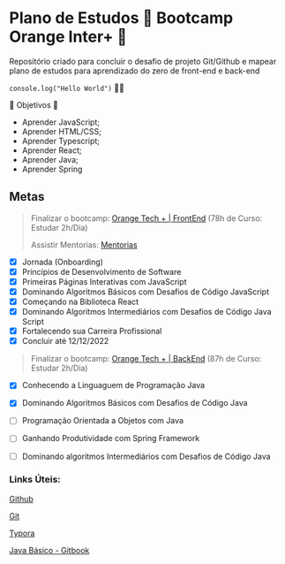 # Plano de Estudos :book: Bootcamp Orange Inter+ :tangerine:

Repositório criado para concluir o desafio de projeto Git/Github e mapear plano de estudos para aprendizado do zero de front-end e back-end

`` console.log("Hello World") `` :man_technologist:

🌟 Objetivos :star2:

- Aprender JavaScript;
- Aprender HTML/CSS;
- Aprender Typescript;
- Aprender React;
- Aprender Java;
- Aprender Spring



## **Metas**

>  Finalizar o bootcamp: [Orange Tech + | FrontEnd](https://web.dio.me/track/orange-tech) (78h de Curso: Estudar 2h/Dia)
>
> Assistir Mentorias: [Mentorias](https://web.dio.me/track/orange-tech?tab=mentoring)
>

> 

- [x] Jornada (Onboarding)
- [x] Princípios de Desenvolvimento de Software
- [x] Primeiras Páginas Interativas com JavaScript
- [x] Dominando Algoritmos Básicos com Desafios de Código JavaScript
- [x] Começando na Biblioteca React
- [x] Dominando Algoritmos Intermediários com Desafios de Código Java Script
- [x] Fortalecendo sua Carreira Profissional
- [x] Concluir até 12/12/2022

> Finalizar o bootcamp: [Orange Tech + | BackEnd](https://web.dio.me/track/orange-tech-backend) (87h de Curso: Estudar 2h/Dia)

>

- [x] Conhecendo a Linguaguem de Programação Java
- [x] Dominando Algoritmos Básicos com Desafios de Código Java
- [ ] Programação Orientada a Objetos com Java
- [ ] Ganhando Produtividade com Spring Framework
- [ ] Dominando algoritmos Intermediários com Desafios de Código Java


### **Links Úteis:**

[Github](https://github.com/)

[Git](https://git-scm.com/downloads)

[Typora](https://typora.io/)

[Java Básico - Gitbook](https://glysns.gitbook.io/java-basico/)



